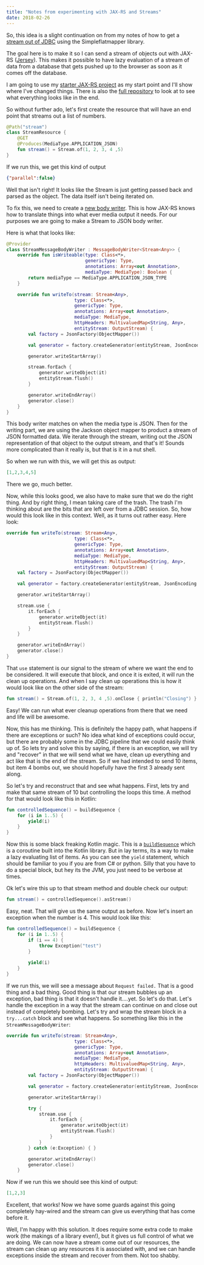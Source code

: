 ```yaml
---
title: "Notes from experimenting with JAX-RS and Streams"
date: 2018-02-26
---
```


So, this idea is a slight continuation on from my notes of how to get a [stream out of JDBC](https://blog.baens.net/posts/experiment-notes-simpleflatmapper/) using the Simpleflatmapper library. 

The goal here is to make it so I can send a stream of objects out with JAX-RS ([Jersey](https://jersey.github.io/)). This makes it possible to have lazy evaluation of a stream of data from a database that gets pushed up to the browser as soon as it comes off the database.

I am going to use my [starter JAX-RS project](https://blog.baens.net/posts/step-by-step-kotlin-jaxrs-hello-world/) as my start point and I'll show where I've changed things. There is also the [full repository](https://github.com/baens/experiment-jaxrs-stream) to look at to see what everything looks like in the end.

So without further ado, let's first create the resource that will have an end point that streams out a list of numbers. 

```kotlin
@Path("stream")
class StreamResource {
    @GET
    @Produces(MediaType.APPLICATION_JSON)
    fun stream() = Stream.of(1, 2, 3, 4 ,5)
}
```

If we run this, we get this kind of output

```json
{"parallel":false}
```

Well that isn't right! It looks like the Stream is just getting passed back and parsed as the object. The data itself isn't being iterated on.

To fix this, we need to create a [new body writer](https://jersey.github.io/documentation/latest/message-body-workers.html#d0e6550). This is how JAX-RS knows how to translate things into what ever media output it needs. For our purposes we are going to make a Stream to JSON body writer. 

Here is what that looks like:

```kotlin
@Provider
class StreamMessageBodyWriter : MessageBodyWriter<Stream<Any>> {
    override fun isWriteable(type: Class<*>,
                             genericType: Type,
                             annotations: Array<out Annotation>,
                             mediaType: MediaType): Boolean {
        return mediaType == MediaType.APPLICATION_JSON_TYPE
    }

    override fun writeTo(stream: Stream<Any>,
                         type: Class<*>,
                         genericType: Type,
                         annotations: Array<out Annotation>,
                         mediaType: MediaType,
                         httpHeaders: MultivaluedMap<String, Any>,
                         entityStream: OutputStream) {
        val factory = JsonFactory(ObjectMapper())

        val generator = factory.createGenerator(entityStream, JsonEncoding.UTF8)

        generator.writeStartArray()

        stream.forEach {
            generator.writeObject(it)
            entityStream.flush()
        }

        generator.writeEndArray()
        generator.close()
    }
}
```

This body writer matches on when the media type is JSON. Then for the writing part, we are using the Jackson object mapper to product a stream of JSON formatted data. We iterate through the stream, writing out the JSON representation of that object to the output stream, and that's it! Sounds more complicated than it really is, but that is it in a nut shell.

So when we run with this, we will get this as output:

```json
[1,2,3,4,5]
```

There we go, much better.

Now, while this looks good, we also have to make sure that we do the right thing. And by right thing, I mean taking care of the trash. The trash I'm thinking about are the bits that are left over from a JDBC session. So, how would this look like in this context. Well, as it turns out rather easy. Here look:

```kotlin
override fun writeTo(stream: Stream<Any>,
                         type: Class<*>,
                         genericType: Type,
                         annotations: Array<out Annotation>,
                         mediaType: MediaType,
                         httpHeaders: MultivaluedMap<String, Any>,
                         entityStream: OutputStream) {
    val factory = JsonFactory(ObjectMapper())

    val generator = factory.createGenerator(entityStream, JsonEncoding.UTF8)

    generator.writeStartArray()

    stream.use {
        it.forEach {
            generator.writeObject(it)
            entityStream.flush()
        }
    }

    generator.writeEndArray()
    generator.close()
}
```

That `use` statement is our signal to the stream of where we want the end to be considered. It will execute that block, and once it is exited, it will run the clean up operations. And when I say clean up operations this is how it would look like on the other side of the stream:

```kotlin
fun stream() = Stream.of(1, 2, 3, 4 ,5).onClose { println("Closing") }
```

Easy! We can run what ever cleanup operations from there that we need and life will be awesome. 

Now, this has me thinking. This is definitely the happy path, what happens if there are exceptions or such? No idea what kind of exceptions could occur, but there are probably some in the JDBC pipeline that we could easily think up of. So lets try and solve this by saying, if there is an exception, we will try and "recover" in that we will send what we have, clean up everything and act like that is the end of the stream. So if we had intended to send 10 items, but item 4 bombs out, we should hopefully have the first 3 already sent along.

So let's try and reconstruct that and see what happens. First, lets try and make that same stream of 10 but controlling the loops this time. A method for that would look like this in Kotlin:

```kotlin
fun controlledSequence() = buildSequence {
    for (i in 1..5) {
        yield(i)
    }
}
```

Now this is some black freaking Kotlin magic. This is a [`buildSequence`](https://kotlinlang.org/api/latest/jvm/stdlib/kotlin.coroutines.experimental/build-sequence.html) which is a coroutine built into the Kotlin library. But in lay terms, its a way to make a lazy evaluating list of items. As you can see the `yield` statement, which should be familiar to you if you are from C# or python. Silly that you have to do a special block, but hey its the JVM, you just need to be verbose at times.

Ok let's wire this up to that stream method and double check our output:

```kotlin
fun stream() = controlledSequence().asStream()
``` 

Easy, neat. That will give us the same output as before. Now let's insert an exception when the number is 4. This would look like this:

```kotlin
fun controlledSequence() = buildSequence {
    for (i in 1..5) {
        if (i == 4) {
            throw Exception("test")
        }
        
        yield(i)
    }
}
```

If we run this, we will see a message about `Request failed.` That is a good thing and a bad thing. Good thing is that our stream bubbles up an exception, bad thing is that it doesn't handle it....yet. So let's do that. Let's handle the exception in a way that the stream can continue on and close out instead of completely bombing. Let's try and wrap the stream block in a `try...catch` block and see what happens. So something like this in the `StreamMessageBodyWriter`:

```kotlin
override fun writeTo(stream: Stream<Any>,
                         type: Class<*>,
                         genericType: Type,
                         annotations: Array<out Annotation>,
                         mediaType: MediaType,
                         httpHeaders: MultivaluedMap<String, Any>,
                         entityStream: OutputStream) {
        val factory = JsonFactory(ObjectMapper())

        val generator = factory.createGenerator(entityStream, JsonEncoding.UTF8)

        generator.writeStartArray()

        try {
            stream.use {
                it.forEach {
                    generator.writeObject(it)
                    entityStream.flush()
                }
            }
        } catch (e:Exception) { }

        generator.writeEndArray()
        generator.close()
    }
```

Now if we run this we should see this kind of output:

```json
[1,2,3]
```

Excellent, that works! Now we have some guards against this going completely hay-wired and the stream can give us everything that has come before it. 

Well, I'm happy with this solution. It does require some extra code to make work (the makings of a library even!), but it gives us full control of what we are doing. We can now have a stream come out of our resources, the stream can clean up any resources it is associated with, and we can handle exceptions inside the stream and recover from them. Not too shabby. 